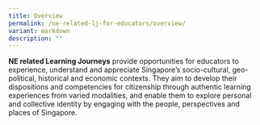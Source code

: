 ```yaml
---
title: Overview
permalink: /ne-related-lj-for-educators/overview/
variant: markdown
description: ""
---
```

**NE related Learning Journeys** provide opportunities for educators to experience, understand and appreciate Singapore’s socio-cultural, geo-political, historical and economic contexts. They aim to develop their dispositions and competencies for citizenship through authentic learning experiences from varied modalities, and enable them to explore personal and collective identity by engaging with the people, perspectives and places of Singapore.